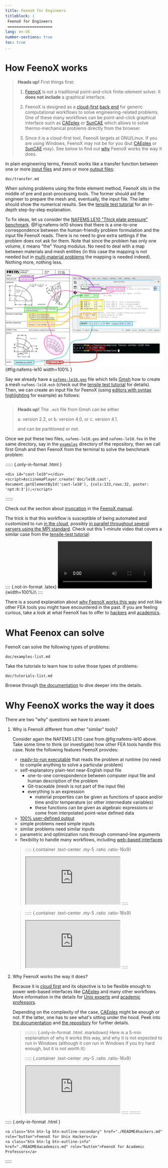 ```yaml
---
title: FeenoX for Engineers
titleblock: |
 FeenoX for Engineers
 ====================
lang: en-US
number-sections: true
toc: true
...
```


# How FeenoX works

> **Heads up!** First things first:
>
> 1. [FeenoX](https://www.seamplex.com/feenox) is not a traditional point-and-click finite-element solver. It **does not include** a graphical interface.
> 
> 2. FeenoX is designed as a [cloud-first](https://seamplex.com/feenox/doc/sds.html#cloud-first) [back end](https://en.wikipedia.org/wiki/Frontend_and_backend) for generic computational workflows to solve engineering-related problems. One of these many workflows can be point-and-click graphical interface such as [CAEplex](https://www.caeplex.com) or [SunCAE](https:://www.seamplex.com/suncae) which allows to solve thermo-mechanical problems directly from the browser.
>
> 3. Since it is a cloud-first tool, FeenoX targets at GNU/Linux. If you are using Windows, FeenoX may not be for you (but [CAEplex](https://www.caeplex.com) or [SunCAE](https:://www.seamplex.com/suncae) may). See below to find out [why](#why) FeenoX works the way it does.


In plain engineering terms, FeenoX works like a transfer function between one or more [input files](https://seamplex.com/feenox/doc/sds.html#sec:input) and zero or more [output files](https://seamplex.com/feenox/doc/sds.html#sec:output):

```include
doc/transfer.md
```

When solving problems using the finite element method, FeenoX sits in the middle of pre and post-processing tools.
The former should aid the engineer to prepare the mesh and, eventually, the input file.
The latter should show the numerical results. See the [tensile test tutorial](https://www.seamplex.com/feenox/doc/tutorials/110-tensile-test/) for an in-depth step-by-step explanation.

To fix ideas, let us consider the [NAFEMS LE10 "Thick plate pressure" benchmark](https://www.seamplex.com/feenox/examples/mechanical.html#nafems-le10-thick-plate-pressure-benchmark). @Fig:nafems-le10 shows that there is a one-to-one correspondence between the human-friendly problem formulation and the input file FeenoX reads.
There is no need to give extra settings if the problem does not ask for them.
Note that since the problem has only one volume, `E` means "the" Young modulus.
No need to deal with a map between materials and mesh entities (in this case the mapping is not needed but in [multi-material problems](https://seamplex.com/feenox/examples/mechanical.html#two-cubes-compressing-each-other) the mapping is needed indeed). Nothing more, nothing less.

![The NAFEMS LE10 problem statement and the corresponding FeenoX input](doc/nafems-le10-problem-input.svg){#fig:nafems-le10 width=100% }

Say we already have a [`nafems-le10.geo`](https://github.com/seamplex/feenox/blob/main/examples/nafems-le10.geo) file which tells [Gmsh](http://gmsh.info/) how to create a mesh `nafems-le10.msh` (check out the [tensile test tutorial](https://www.seamplex.com/feenox/doc/tutorials/110-tensile-test/) for details).
Then, we can create an input file for FeenoX (using [editors with syntax highlighting](https://seamplex.com/feenox/doc/sds.html#sec:syntactic) for example) as follows:

```{.feenox include="doc/nafems-le10.fee"}
```


> **Heads up!** The `.msh` file from Gmsh can be either
> 
>  a. version 2.2, or
>  b. version 4.0, or
>  c. version 4.1.
>
> and can be partitioned or not.

Once we put these two files, `nafems-le10.geo` and `nafems-le10.fee` in the same directory, say in the [`examples`](https://github.com/seamplex/feenox/tree/main/examples) directory of the repository, then we call first Gmsh and then FeenoX from the terminal to solve the benchmark problem:

:::::: {.only-in-format .html }
```{=html}
<div id="cast-le10"></div>
<script>AsciinemaPlayer.create('doc/le10.cast', document.getElementById('cast-le10'), {cols:133,rows:32, poster: 'npt:0:3'});</script>
```
::::::

Check out the section about [invocation](https://www.seamplex.com/feenox/doc/feenox-manual.html#running-feenox) in the [FeenoX manual](https://www.seamplex.com/feenox/doc/feenox-manual.html).

The trick is that this workflow is susceptible of being automated and customized to run [in the cloud](https://www.seamplex.com/feenox/doc/sds.html#cloud-first), possibly [in parallel throughout several servers using the MPI standard](https://seamplex.com/feenox/doc/sds.html#sec:scalability).
Check out this 1-minute video that covers a similar case from the [tensile-test tutorial](https://www.seamplex.com/feenox/doc/tutorials/110-tensile-test/):

:::: {.not-in-format .latex}
![](https://seamplex.com/feenox/doc/tutorials/110-tensile-test/quick.mp4){width=100%}\ 
::::

There is a sound explanation about [why FeenoX works this way](#why) and not like other FEA tools you might have encountered in the past. If you are feeling curious, take a look at what FeenoX has to offer to [hackers](README4hackers.md) and [academics](README4academics.md).


# What Feenox can solve

FeenoX can solve the following types of problems:

```include
doc/examples-list.md
```

Take the tutorials to learn how to solve those types of problems:
 
```include
doc/tutorials-list.md
```
 
Browse through [the documentation](https://seamplex.com/feenox/doc/) to dive deeper into the details.
 
# Why FeenoX works the way it does

There are two "why" questions we have to answer.

 1. Why is FeenoX different from other "similar" tools?
 
    Consider again the NAFEMS LE10 case from @fig:nafems-le10 above.
    Take some time to think (or investigate) how other FEA tools handle this case.
    Note the following features FeenoX provides:
    
     * [ready-to-run executable](https://www.seamplex.com/feenox/doc/sds.html#sec:execution) that reads the problem at runtime (no need to compile anything to solve a particular problem)
     * self-explanatory plain-text near-English input file
       - one-to-one correspondence between computer input file and human description of the problem
       - Git-traceable (mesh is not part of the input file)
       - everything is an expression
         - material properties can be given as functions of space and/or time and/or temperature (or other intermediate variables)
         - these functions can be given as algebraic expressions or come from interpolated point-wise defined data
     * [100% user-defined output](https://seamplex.com/feenox/doc/sds.html#sec:output)
     * simple problems need simple inputs
     * similar problems need similar inputs
     * parametric and optimization runs through command-line arguments
     * flexibility to handle many workflows, including [web-based interfaces](https://www.caeplex.com)
     
    > ::::: {.container .text-center .my-5 .ratio .ratio-16x9}
    > <iframe class="embed-responsive-item" src="https://www.youtube.com/embed/kD3tQdq17ZE" allowfullscreen></iframe>
    > :::::
     
    > ::::: {.container .text-center .my-5 .ratio .ratio-16x9}
    > <iframe class="embed-responsive-item" src="https://www.youtube.com/embed/ylXAUAsfb5E" allowfullscreen></iframe>
    > :::::

 2. Why FeenoX works the way it does?
 
    Because it is [cloud first](https://seamplex.com/feenox/doc/sds.html#cloud-first) and its objective is to be flexible enough to power web-based interfaces like [CAEplex](https://www.caeplex.com) and many other workflows.
    More information in the details for [Unix experts](README4hackers.md) and [academic professors](README4academics.md).
    
    Depending on the complexity of the case, [CAEplex](https://www.caeplex.com) might be enough or not.
    If the latter, one has to see what's sitting under the hood.
    Peek into [the documentation](https://seamplex.com/feenox/doc/) and [the repository](https://github.com/seamplex/feenox/) for further details.

    > ::::::::: {.only-in-format .html .markdown}
    > Here is a 5-min explanation of why it works this way, and why it is not expected to run in Windows (although it _can_ run in Windows if you try hard enough, but it is not worth it):
    > 
    > ::::: {.container .text-center .my-5 .ratio .ratio-16x9}
    > <iframe class="embed-responsive-item" src="https://www.youtube.com/embed/66WvYTb4pSg?rel=0" allowfullscreen></iframe>
    > :::::
    > ::::::::: 


::::: {.only-in-format .html }
```{=html}
<a class="btn btn-lg btn-outline-secondary" href="./README4hackers.md"   role="button">FeenoX for Unix Hackers</a>
<a class="btn btn-lg btn-outline-info"      href="./README4academics.md" role="button">FeenoX for Academic Professors</a>
```
:::::

